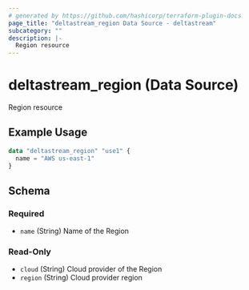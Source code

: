 ```yaml
---
# generated by https://github.com/hashicorp/terraform-plugin-docs
page_title: "deltastream_region Data Source - deltastream"
subcategory: ""
description: |-
  Region resource
---
```


# deltastream_region (Data Source)

Region resource

## Example Usage

```terraform
data "deltastream_region" "use1" {
  name = "AWS us-east-1"
}
```

<!-- schema generated by tfplugindocs -->
## Schema

### Required

- `name` (String) Name of the Region

### Read-Only

- `cloud` (String) Cloud provider of the Region
- `region` (String) Cloud provider region
